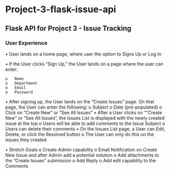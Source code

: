 # Project-3-flask-issue-api
## Flask API for Project 3 - Issue Tracking 

### User Experience

•	User lands on a home page, where user the option to Signs Up or Log In

•	If the User clicks “Sign Up,” the User lands on a page where the user can enter:


    o	Name
    o	Department
    o	Email
    o	Password
•	After signing up, the User lands on the “Create Issues” page.  On that page, the User can enter the following:
o	Subject
o	Date (pre-populated)
o	Click on “Create New” or “See All Issues”
•	After a User clicks on ““Create New” or “See All Issues”, the Issues List is displayed with the newly created issue at the top
o	Users will be able to add comments to the Issue Subject
o	Users can delete their comments
•	On the Issues List page, a User can Edit, Delete, or click the Resolved button
o	The User can only do this on the issues they created

•	Stretch Goals
o	Create Admin capability
o	Email Notification on Create New Issue and after Admin add a potential solution
o	Add attachments to the “Create Issues” submission
o	Add Reply 
o	Add edit capability to the Comments

